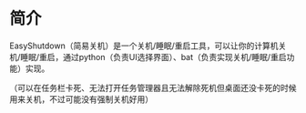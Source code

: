 # 简介
EasyShutdown（简易关机）是一个关机/睡眠/重启工具，可以让你的计算机关机/睡眠/重启，通过python（负责UI选择界面）、bat（负责实现关机/睡眠/重启功能）实现。

（可以在任务栏卡死、无法打开任务管理器且无法解除死机但桌面还没卡死的时候用来关机，不过可能没有强制关机好用）
